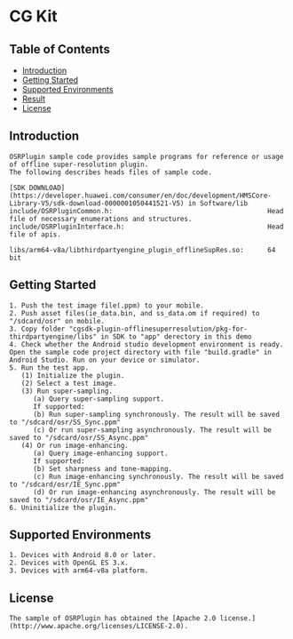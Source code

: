 # CG Kit

## Table of Contents
 * [Introduction](#introduction)
 * [Getting Started](#getting-started)
 * [Supported Environments](#supported-environments)
 * [Result](#result)
 * [License](#license)
## Introduction
    OSRPlugin sample code provides sample programs for reference or usage of offline super-resolution plugin.
    The following describes heads files of sample code.
    
    [SDK DOWNLOAD](https://developer.huawei.com/consumer/en/doc/development/HMSCore-Library-V5/sdk-download-0000001050441521-V5) in Software/lib
    include/OSRPluginCommon.h:                                       Head file of necessary enumerations and structures.
    include/OSRPluginInterface.h:                                    Head file of apis.
    
    libs/arm64-v8a/libthirdpartyengine_plugin_offlineSupRes.so:      64 bit

## Getting Started
    1. Push the test image file(.ppm) to your mobile.
    2. Push asset files(ie_data.bin, and ss_data.om if required) to "/sdcard/osr" on mobile.
    3. Copy folder "cgsdk-plugin-offlinesuperresolution/pkg-for-thirdpartyengine/libs" in SDK to "app" derectory in this demo
    4. Check whether the Android studio development environment is ready. Open the sample code project directory with file "build.gradle" in Android Studio. Run on your device or simulator.
    5. Run the test app.
       (1) Initialize the plugin.
       (2) Select a test image.
       (3) Run super-sampling.
          (a) Query super-sampling support.
          If supported:
          (b) Run super-sampling synchronously. The result will be saved to "/sdcard/osr/SS_Sync.ppm"
          (c) Or run super-sampling asynchronously. The result will be saved to "/sdcard/osr/SS_Async.ppm"
       (4) Or run image-enhancing.
          (a) Query image-enhancing support.
          If supported:
          (b) Set sharpness and tone-mapping.
          (c) Run image-enhancing synchronously. The result will be saved to "/sdcard/osr/IE_Sync.ppm"
          (d) Or run image-enhancing asynchronously. The result will be saved to "/sdcard/osr/IE_Async.ppm"
    6. Uninitialize the plugin.

## Supported Environments
    1. Devices with Android 8.0 or later.
    2. Devices with OpenGL ES 3.x.
    3. Devices with arm64-v8a platform.

## License
    The sample of OSRPlugin has obtained the [Apache 2.0 license.](http://www.apache.org/licenses/LICENSE-2.0).
